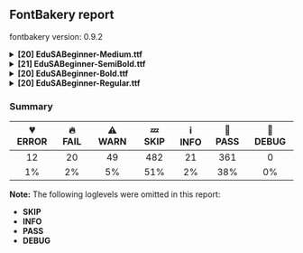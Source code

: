 ## FontBakery report

fontbakery version: 0.9.2

<details><summary><b>[20] EduSABeginner-Medium.ttf</b></summary><div><details><summary>💔 <b>ERROR:</b> Checking OS/2 achVendID. (<a href="https://font-bakery.readthedocs.io/en/stable/fontbakery/profiles/googlefonts.html#com.google.fonts/check/vendor_id">com.google.fonts/check/vendor_id</a>)</summary><div>


* 💔 **ERROR** The condition <FontBakeryCondition:registered_vendor_ids> had an error: ModuleNotFoundError: No module named 'bs4'
</div></details><details><summary>💔 <b>ERROR:</b> Show hinting filesize impact. (<a href="https://font-bakery.readthedocs.io/en/stable/fontbakery/profiles/googlefonts.html#com.google.fonts/check/hinting_impact">com.google.fonts/check/hinting_impact</a>)</summary><div>


* 💔 **ERROR** The condition <FontBakeryCondition:hinting_stats> had an error: ModuleNotFoundError: No module named 'dehinter'
</div></details><details><summary>💔 <b>ERROR:</b> Ensure soft_dotted characters lose their dot when combined with marks that replace the dot. (<a href="https://font-bakery.readthedocs.io/en/stable/fontbakery/profiles/<Section: Shaping Checks>.html#com.google.fonts/check/soft_dotted">com.google.fonts/check/soft_dotted</a>)</summary><div>


* 💔 **ERROR** Failed with ModuleNotFoundError: No module named 'shaperglot'
</div></details><details><summary>🔥 <b>FAIL:</b> Check Google Fonts glyph coverage. (<a href="https://font-bakery.readthedocs.io/en/stable/fontbakery/profiles/googlefonts.html#com.google.fonts/check/glyph_coverage">com.google.fonts/check/glyph_coverage</a>)</summary><div>


* 🔥 **FAIL** Missing required codepoints:

	- 0x02D9 (DOT ABOVE)


	- 0x00A8 (DIAERESIS)


	- 0x00B4 (ACUTE ACCENT)


	- 0x02DD (DOUBLE ACUTE ACCENT)


	- 0x02C6 (MODIFIER LETTER CIRCUMFLEX ACCENT)


	- 0x02C7 (CARON)


	- 0x02D8 (BREVE)


	- 0x02DA (RING ABOVE)


	- 0x00AF (MACRON)


	- 0x00B8 (CEDILLA)


	- 0x02DB (OGONEK)
 [code: missing-codepoints]
</div></details><details><summary>🔥 <b>FAIL:</b> Check if the vertical metrics of a family are similar to the same family hosted on Google Fonts. (<a href="https://font-bakery.readthedocs.io/en/stable/fontbakery/profiles/googlefonts.html#com.google.fonts/check/vertical_metrics_regressions">com.google.fonts/check/vertical_metrics_regressions</a>)</summary><div>


* 🔥 **FAIL** Edu SA Beginner Regular: OS/2 sTypoAscender is 2642 when it should be 2032 [code: bad-typo-ascender]
* 🔥 **FAIL** Edu SA Beginner Regular: OS/2 sTypoDescender is -926 when it should be -488 [code: bad-typo-descender]
* 🔥 **FAIL** Edu SA Beginner Regular: hhea Ascender is 2642 when it should be 2032 [code: bad-hhea-ascender]
* 🔥 **FAIL** Edu SA Beginner Regular: hhea Descender is -926 when it should be -488 [code: bad-hhea-descender]
</div></details><details><summary>🔥 <b>FAIL:</b> Checking OS/2 usWinAscent & usWinDescent. (<a href="https://font-bakery.readthedocs.io/en/stable/fontbakery/profiles/universal.html#com.google.fonts/check/family/win_ascent_and_descent">com.google.fonts/check/family/win_ascent_and_descent</a>)</summary><div>


* 🔥 **FAIL** OS/2.usWinAscent value should be equal or greater than 2925, but got 2642 instead [code: ascent]
* 🔥 **FAIL** OS/2.usWinDescent value should be equal or greater than 946, but got 926 instead [code: descent]
</div></details><details><summary>🔥 <b>FAIL:</b> Checking post.italicAngle value. (derived from com.google.fonts/check/italic_angle) (<a href="https://font-bakery.readthedocs.io/en/stable/fontbakery/profiles/post.html#com.google.fonts/check/italic_angle">com.google.fonts/check/italic_angle</a>)</summary><div>


* 🔥 **FAIL** Font is not italic, so post.italicAngle should be equal to zero. [code: non-zero-upright]
</div></details><details><summary>🔥 <b>FAIL:</b> Check glyphs do not have duplicate components which have the same x,y coordinates. (<a href="https://font-bakery.readthedocs.io/en/stable/fontbakery/profiles/glyf.html#com.google.fonts/check/glyf_non_transformed_duplicate_components">com.google.fonts/check/glyf_non_transformed_duplicate_components</a>)</summary><div>


* 🔥 **FAIL** The following glyphs have duplicate components which have the same x,y coordinates:
	* {'glyph': 'quotedblbase', 'component': 'comma', 'x': 0, 'y': 0} [code: found-duplicates]
</div></details><details><summary>⚠ <b>WARN:</b> Check for codepoints not covered by METADATA subsets. (<a href="https://font-bakery.readthedocs.io/en/stable/fontbakery/profiles/googlefonts.html#com.google.fonts/check/metadata/unreachable_subsetting">com.google.fonts/check/metadata/unreachable_subsetting</a>)</summary><div>


* ⚠ **WARN** The following codepoints supported by the font are not covered by
    any subsets defined in the font's metadata file, and will never
    be served. You can solve this by either manually adding additional
    subset declarations to METADATA.pb, or by editing the glyphset
    definitions.

 * U+0302 COMBINING CIRCUMFLEX ACCENT: try adding one of: tifinagh, coptic, math, cherokee
 * U+0306 COMBINING BREVE: try adding one of: old-permic, tifinagh
 * U+0307 COMBINING DOT ABOVE: try adding one of: tai-le, syriac, old-permic, math, malayalam, canadian-aboriginal, coptic, tifinagh
 * U+030A COMBINING RING ABOVE: try adding syriac
 * U+030B COMBINING DOUBLE ACUTE ACCENT: try adding one of: osage, cherokee
 * U+030C COMBINING CARON: try adding one of: cherokee, tai-le
 * U+0312 COMBINING TURNED COMMA ABOVE: not included in any glyphset definition
 * U+0326 COMBINING COMMA BELOW: not included in any glyphset definition
 * U+0327 COMBINING CEDILLA: not included in any glyphset definition
 * U+0328 COMBINING OGONEK: not included in any glyphset definition
 * U+2000 EN QUAD: not included in any glyphset definition
 * U+2001 EM QUAD: not included in any glyphset definition
 * U+2003 EM SPACE: try adding nushu
 * U+2004 THREE-PER-EM SPACE: not included in any glyphset definition
 * U+2005 FOUR-PER-EM SPACE: not included in any glyphset definition
 * U+2006 SIX-PER-EM SPACE: not included in any glyphset definition
 * U+2007 FIGURE SPACE: not included in any glyphset definition
 * U+2008 PUNCTUATION SPACE: not included in any glyphset definition
 * U+200A HAIR SPACE: not included in any glyphset definition
 * U+202F NARROW NO-BREAK SPACE: try adding one of: yi, mongolian
 * U+205F MEDIUM MATHEMATICAL SPACE: not included in any glyphset definition
 * U+221E INFINITY: try adding math
 * U+2248 ALMOST EQUAL TO: try adding math
 * U+2260 NOT EQUAL TO: try adding math
 * U+2264 LESS-THAN OR EQUAL TO: try adding math
 * U+2265 GREATER-THAN OR EQUAL TO: try adding math

Or you can add the above codepoints to one of the subsets supported by the font: `latin`, `latin-ext` [code: unreachable-subsetting]
</div></details><details><summary>⚠ <b>WARN:</b> Font has old ttfautohint applied? (<a href="https://font-bakery.readthedocs.io/en/stable/fontbakery/profiles/googlefonts.html#com.google.fonts/check/old_ttfautohint">com.google.fonts/check/old_ttfautohint</a>)</summary><div>


* ⚠ **WARN** ttfautohint used in font = 1.8.3; latest = 1.8.4; Need to re-run with the newer version! [code: old-ttfa]
</div></details><details><summary>⚠ <b>WARN:</b> Glyphs are similiar to Google Fonts version? (<a href="https://font-bakery.readthedocs.io/en/stable/fontbakery/profiles/googlefonts.html#com.google.fonts/check/production_glyphs_similarity">com.google.fonts/check/production_glyphs_similarity</a>)</summary><div>


* ⚠ **WARN** Following glyphs differ greatly from Google Fonts version:
	* .notdef
	* A
	* B
	* C
	* D
	* E
	* Euro
	* F
	* G
	* H
	* I
	* J
	* K
	* L
	* M
	* N
	* O
	* P
	* Q
	* R
	* S
	* T
	* U
	* V
	* W
	* X
	* Y
	* Z
	* a
	* ampersand
	* approxequal
	* asciicircum
	* asciitilde
	* asterisk
	* at
	* b
	* backslash
	* bar
	* braceleft
	* braceright
	* bracketleft
	* bracketright
	* brokenbar
	* bullet
	* c
	* cent
	* colon
	* comma
	* copyright
	* d
	* degree
	* divide
	* dollar
	* e
	* eight
	* ellipsis
	* emdash
	* endash
	* equal
	* exclam
	* exclamdown
	* f
	* five
	* four
	* g
	* grave
	* greater
	* greaterequal
	* h
	* hyphen
	* i
	* infinity
	* j
	* k
	* l
	* less
	* lessequal
	* m
	* minus
	* multiply
	* n
	* nine
	* notequal
	* numbersign
	* o
	* one
	* p
	* parenleft
	* parenright
	* percent
	* period
	* periodcentered
	* plus
	* plusminus
	* q
	* question
	* questiondown
	* quotedbl
	* quotedblleft
	* quotedblright
	* quoteleft
	* quoteright
	* quotesingle
	* r
	* registered
	* s
	* semicolon
	* seven
	* six
	* slash
	* sterling
	* t
	* three
	* tilde
	* trademark
	* two
	* u
	* underscore
	* v
	* w
	* x
	* y
	* yen
	* z and zero
</div></details><details><summary>⚠ <b>WARN:</b> Combined length of family and style must not exceed 27 characters. (<a href="https://font-bakery.readthedocs.io/en/stable/fontbakery/profiles/googlefonts.html#com.google.fonts/check/name/family_and_style_max_length">com.google.fonts/check/name/family_and_style_max_length</a>)</summary><div>


* ⚠ **WARN** The combined length of family and style exceeds 27 chars in the following 'WINDOWS' entries:
 FONT_FAMILY_NAME = 'Edu SA Beginner Medium' / SUBFAMILY_NAME = 'Regular'

Please take a look at the conversation at https://github.com/fonttools/fontbakery/issues/2179 in order to understand the reasoning behind these name table records max-length criteria. [code: too-long]
</div></details><details><summary>⚠ <b>WARN:</b> Ensure fonts have ScriptLangTags declared on the 'meta' table. (<a href="https://font-bakery.readthedocs.io/en/stable/fontbakery/profiles/googlefonts.html#com.google.fonts/check/meta/script_lang_tags">com.google.fonts/check/meta/script_lang_tags</a>)</summary><div>


* ⚠ **WARN** This font file does not have a 'meta' table. [code: lacks-meta-table]
</div></details><details><summary>⚠ <b>WARN:</b> Check font contains no unreachable glyphs (<a href="https://font-bakery.readthedocs.io/en/stable/fontbakery/profiles/universal.html#com.google.fonts/check/unreachable_glyphs">com.google.fonts/check/unreachable_glyphs</a>)</summary><div>


* ⚠ **WARN** The following glyphs could not be reached by codepoint or substitution rules:

	- e.cv21.alt

	- i.loclTRK

	- periodcentered.loclCAT

	- periodcentered.loclCAT.case

	- tildecomb.001
 [code: unreachable-glyphs]
</div></details><details><summary>⚠ <b>WARN:</b> Check if each glyph has the recommended amount of contours. (<a href="https://font-bakery.readthedocs.io/en/stable/fontbakery/profiles/universal.html#com.google.fonts/check/contour_count">com.google.fonts/check/contour_count</a>)</summary><div>


* ⚠ **WARN** This check inspects the glyph outlines and detects the total number of contours in each of them. The expected values are infered from the typical ammounts of contours observed in a large collection of reference font families. The divergences listed below may simply indicate a significantly different design on some of your glyphs. On the other hand, some of these may flag actual bugs in the font such as glyphs mapped to an incorrect codepoint. Please consider reviewing the design and codepoint assignment of these to make sure they are correct.

The following glyphs do not have the recommended number of contours:

	- Glyph name: Eth	Contours detected: 3	Expected: 2

	- Glyph name: aogonek	Contours detected: 3	Expected: 2

	- Glyph name: Dcroat	Contours detected: 3	Expected: 2

	- Glyph name: dcroat	Contours detected: 3	Expected: 2

	- Glyph name: eogonek	Contours detected: 3	Expected: 2

	- Glyph name: hbar	Contours detected: 2	Expected: 1

	- Glyph name: OE	Contours detected: 3	Expected: 2

	- Glyph name: oe	Contours detected: 4	Expected: 3

	- Glyph name: Uogonek	Contours detected: 2	Expected: 1

	- Glyph name: uogonek	Contours detected: 2	Expected: 1

	- Glyph name: Dcroat	Contours detected: 3	Expected: 2

	- Glyph name: Eth	Contours detected: 3	Expected: 2

	- Glyph name: OE	Contours detected: 3	Expected: 2

	- Glyph name: Uogonek	Contours detected: 2	Expected: 1

	- Glyph name: aogonek	Contours detected: 3	Expected: 2

	- Glyph name: dcroat	Contours detected: 3	Expected: 2

	- Glyph name: eogonek	Contours detected: 3	Expected: 2

	- Glyph name: hbar	Contours detected: 2	Expected: 1

	- Glyph name: oe	Contours detected: 4	Expected: 3

	- Glyph name: uogonek	Contours detected: 2	Expected: 1
 [code: contour-count]
</div></details><details><summary>⚠ <b>WARN:</b> Check math signs have the same width. (<a href="https://font-bakery.readthedocs.io/en/stable/fontbakery/profiles/universal.html#com.google.fonts/check/math_signs_width">com.google.fonts/check/math_signs_width</a>)</summary><div>


* ⚠ **WARN** The most common width is 889 among a set of 3 math glyphs.
The following math glyphs have a different width, though:

Width = 813:
less, greater

Width = 890:
notequal, equal

Width = 893:
plusminus

Width = 871:
multiply

Width = 886:
approxequal

Width = 898:
lessequal, greaterequal
 [code: width-outliers]
</div></details><details><summary>⚠ <b>WARN:</b> Does GPOS table have kerning information? This check skips monospaced fonts as defined by post.isFixedPitch value (<a href="https://font-bakery.readthedocs.io/en/stable/fontbakery/profiles/gpos.html#com.google.fonts/check/gpos_kerning_info">com.google.fonts/check/gpos_kerning_info</a>)</summary><div>


* ⚠ **WARN** GPOS table lacks kerning information. [code: lacks-kern-info]
</div></details><details><summary>⚠ <b>WARN:</b> Are there any misaligned on-curve points? (<a href="https://font-bakery.readthedocs.io/en/stable/fontbakery/profiles/<Section: Outline Correctness Checks>.html#com.google.fonts/check/outline_alignment_miss">com.google.fonts/check/outline_alignment_miss</a>)</summary><div>


* ⚠ **WARN** The following glyphs have on-curve points which have potentially incorrect y coordinates:

	* exclam (U+0021): X=94.0,Y=-2.0 (should be at baseline 0?)

	* exclam (U+0021): X=94.0,Y=-2.0 (should be at baseline 0?)

	* ampersand (U+0026): X=785.0,Y=2007.0 (should be at cap-height 2008?)

	* parenleft (U+0028): X=783.5,Y=2009.0 (should be at cap-height 2008?)

	* parenleft (U+0028): X=477.0,Y=-924.5 (should be at descender -926?)

	* parenright (U+0029): X=26.0,Y=-927.0 (should be at descender -926?)

	* period (U+002E): X=96.0,Y=-2.0 (should be at baseline 0?)

	* period (U+002E): X=96.0,Y=-2.0 (should be at baseline 0?)

	* colon (U+003A): X=96.0,Y=-2.0 (should be at baseline 0?)

	* colon (U+003A): X=96.0,Y=-2.0 (should be at baseline 0?)

	* at (U+0040): X=118.0,Y=0.5 (should be at baseline 0?)

	* A (U+0041): X=1254.0,Y=1.0 (should be at baseline 0?)

	* Q (U+0051): X=1063.0,Y=-1.0 (should be at baseline 0?)

	* X (U+0058): X=1302.0,Y=2006.5 (should be at cap-height 2008?)

	* X (U+0058): X=95.0,Y=0.5 (should be at baseline 0?)

	* Y (U+0059): X=534.0,Y=1.0 (should be at baseline 0?)

	* bracketleft (U+005B): X=249.0,Y=2007.0 (should be at cap-height 2008?)

	* bracketleft (U+005B): X=669.0,Y=2007.0 (should be at cap-height 2008?)

	* i (U+0069): X=318.0,Y=1083.0 (should be at x-height 1082?)

	* braceright (U+007D): X=286.0,Y=2006.5 (should be at cap-height 2008?)

	* sterling (U+00A3): X=549.0,Y=2009.0 (should be at cap-height 2008?)

	* yen (U+00A5): X=314.5,Y=1.0 (should be at baseline 0?)

	* section (U+00A7): X=589.0,Y=2009.0 (should be at cap-height 2008?)

	* section (U+00A7): X=837.0,Y=2009.0 (should be at cap-height 2008?)

	* paragraph (U+00B6): X=1165.0,Y=2006.0 (should be at cap-height 2008?)

	* paragraph (U+00B6): X=1569.0,Y=2006.0 (should be at cap-height 2008?)

	* questiondown (U+00BF): X=491.0,Y=-1.0 (should be at baseline 0?)

	* questiondown (U+00BF): X=491.0,Y=-1.0 (should be at baseline 0?)

	* Agrave (U+00C0): X=1254.0,Y=1.0 (should be at baseline 0?)

	* Aacute (U+00C1): X=1254.0,Y=1.0 (should be at baseline 0?)

	* Aacute (U+00C1): X=1180.0,Y=2641.0 (should be at ascender 2642?)

	* Acircumflex (U+00C2): X=1254.0,Y=1.0 (should be at baseline 0?)

	* Atilde (U+00C3): X=1254.0,Y=1.0 (should be at baseline 0?)

	* Adieresis (U+00C4): X=1254.0,Y=1.0 (should be at baseline 0?)

	* Aring (U+00C5): X=1254.0,Y=1.0 (should be at baseline 0?)

	* Eacute (U+00C9): X=1165.0,Y=2641.0 (should be at ascender 2642?)

	* Iacute (U+00CD): X=791.0,Y=2641.0 (should be at ascender 2642?)

	* Oacute (U+00D3): X=1206.0,Y=2641.0 (should be at ascender 2642?)

	* Uacute (U+00DA): X=1259.0,Y=2641.0 (should be at ascender 2642?)

	* Yacute (U+00DD): X=534.0,Y=1.0 (should be at baseline 0?)

	* Yacute (U+00DD): X=1396.0,Y=2641.0 (should be at ascender 2642?)

	* germandbls (U+00DF): X=1022.5,Y=2007.0 (should be at cap-height 2008?)

	* oslash (U+00F8): X=321.0,Y=-2.0 (should be at baseline 0?)

	* Amacron (U+0100): X=1254.0,Y=1.0 (should be at baseline 0?)

	* Abreve (U+0102): X=1254.0,Y=1.0 (should be at baseline 0?)

	* Aogonek (U+0104): X=1254.0,Y=1.0 (should be at baseline 0?)

	* Cacute (U+0106): X=1146.0,Y=2641.0 (should be at ascender 2642?)

	* Ccaron (U+010C): X=739.0,Y=2640.0 (should be at ascender 2642?)

	* Dcaron (U+010E): X=790.0,Y=2640.0 (should be at ascender 2642?)

	* Ecaron (U+011A): X=759.0,Y=2640.0 (should be at ascender 2642?)

	* Lacute (U+0139): X=1127.0,Y=2641.0 (should be at ascender 2642?)

	* lacute (U+013A): X=694.0,Y=2641.0 (should be at ascender 2642?)

	* Nacute (U+0143): X=1254.0,Y=2641.0 (should be at ascender 2642?)

	* Ncaron (U+0147): X=847.0,Y=2640.0 (should be at ascender 2642?)

	* Eng (U+014A): X=238.0,Y=-1.0 (should be at baseline 0?)

	* Eng (U+014A): X=457.0,Y=2009.0 (should be at cap-height 2008?)

	* Eng (U+014A): X=238.0,Y=-1.0 (should be at baseline 0?)

	* eng (U+014B): X=857.0,Y=1.0 (should be at baseline 0?)

	* Racute (U+0154): X=1162.0,Y=2641.0 (should be at ascender 2642?)

	* Rcaron (U+0158): X=755.0,Y=2640.0 (should be at ascender 2642?)

	* Sacute (U+015A): X=1080.0,Y=2641.0 (should be at ascender 2642?)

	* Scaron (U+0160): X=674.0,Y=2640.0 (should be at ascender 2642?)

	* Tcaron (U+0164): X=656.0,Y=2640.0 (should be at ascender 2642?)

	* tcaron (U+0165): X=890.0,Y=2007.0 (should be at cap-height 2008?)

	* Ycircumflex (U+0176): X=534.0,Y=1.0 (should be at baseline 0?)

	* Ydieresis (U+0178): X=534.0,Y=1.0 (should be at baseline 0?)

	* Zacute (U+0179): X=1146.0,Y=2641.0 (should be at ascender 2642?)

	* Zcaron (U+017D): X=740.0,Y=2640.0 (should be at ascender 2642?)

	* Wacute (U+1E82): X=1782.0,Y=2641.0 (should be at ascender 2642?)

	* uni1E9E (U+1E9E): X=461.0,Y=2009.0 (should be at cap-height 2008?)

	* uni1E9E (U+1E9E): X=1626.0,Y=2009.0 (should be at cap-height 2008?)

	* uni1E9E (U+1E9E): X=708.0,Y=1.0 (should be at baseline 0?)

	* Ygrave (U+1EF2): X=534.0,Y=1.0 (should be at baseline 0?)

	* ellipsis (U+2026): X=96.0,Y=-2.0 (should be at baseline 0?)

	* ellipsis (U+2026): X=96.0,Y=-2.0 (should be at baseline 0?)

	* ellipsis (U+2026): X=569.0,Y=-2.0 (should be at baseline 0?)

	* ellipsis (U+2026): X=569.0,Y=-2.0 (should be at baseline 0?)

	* ellipsis (U+2026): X=1044.0,Y=-2.0 (should be at baseline 0?)

	* ellipsis (U+2026): X=1044.0,Y=-2.0 (should be at baseline 0?) [code: found-misalignments]
</div></details><details><summary>⚠ <b>WARN:</b> Do any segments have colinear vectors? (<a href="https://font-bakery.readthedocs.io/en/stable/fontbakery/profiles/<Section: Outline Correctness Checks>.html#com.google.fonts/check/outline_colinear_vectors">com.google.fonts/check/outline_colinear_vectors</a>)</summary><div>


* ⚠ **WARN** The following glyphs have colinear vectors:

	* AE (U+00C6): L<<1074.0,1764.0>--<975.0,1514.0>> -> L<<975.0,1514.0>--<789.0,1146.0>>

	* AE (U+00C6): L<<1107.0,1146.0>--<1079.0,1502.0>> -> L<<1079.0,1502.0>--<1074.0,1764.0>>

	* oslash (U+00F8): L<<293.0,255.0>--<436.0,554.0>> -> L<<436.0,554.0>--<594.0,911.0>>

	* oslash (U+00F8): L<<691.0,807.0>--<540.0,502.0>> -> L<<540.0,502.0>--<390.0,157.0>> [code: found-colinear-vectors]
</div></details><details><summary>⚠ <b>WARN:</b> Ensure dotted circle glyph is present and can attach marks. (<a href="https://font-bakery.readthedocs.io/en/stable/fontbakery/profiles/<Section: Shaping Checks>.html#com.google.fonts/check/dotted_circle">com.google.fonts/check/dotted_circle</a>)</summary><div>


* ⚠ **WARN** No dotted circle glyph present [code: missing-dotted-circle]
</div></details><br></div></details><details><summary><b>[21] EduSABeginner-SemiBold.ttf</b></summary><div><details><summary>💔 <b>ERROR:</b> Checking OS/2 achVendID. (<a href="https://font-bakery.readthedocs.io/en/stable/fontbakery/profiles/googlefonts.html#com.google.fonts/check/vendor_id">com.google.fonts/check/vendor_id</a>)</summary><div>


* 💔 **ERROR** The condition <FontBakeryCondition:registered_vendor_ids> had an error: ModuleNotFoundError: No module named 'bs4'
</div></details><details><summary>💔 <b>ERROR:</b> Show hinting filesize impact. (<a href="https://font-bakery.readthedocs.io/en/stable/fontbakery/profiles/googlefonts.html#com.google.fonts/check/hinting_impact">com.google.fonts/check/hinting_impact</a>)</summary><div>


* 💔 **ERROR** The condition <FontBakeryCondition:hinting_stats> had an error: ModuleNotFoundError: No module named 'dehinter'
</div></details><details><summary>💔 <b>ERROR:</b> Ensure soft_dotted characters lose their dot when combined with marks that replace the dot. (<a href="https://font-bakery.readthedocs.io/en/stable/fontbakery/profiles/<Section: Shaping Checks>.html#com.google.fonts/check/soft_dotted">com.google.fonts/check/soft_dotted</a>)</summary><div>


* 💔 **ERROR** Failed with ModuleNotFoundError: No module named 'shaperglot'
</div></details><details><summary>🔥 <b>FAIL:</b> Check Google Fonts glyph coverage. (<a href="https://font-bakery.readthedocs.io/en/stable/fontbakery/profiles/googlefonts.html#com.google.fonts/check/glyph_coverage">com.google.fonts/check/glyph_coverage</a>)</summary><div>


* 🔥 **FAIL** Missing required codepoints:

	- 0x02D9 (DOT ABOVE)


	- 0x00A8 (DIAERESIS)


	- 0x00B4 (ACUTE ACCENT)


	- 0x02DD (DOUBLE ACUTE ACCENT)


	- 0x02C6 (MODIFIER LETTER CIRCUMFLEX ACCENT)


	- 0x02C7 (CARON)


	- 0x02D8 (BREVE)


	- 0x02DA (RING ABOVE)


	- 0x00AF (MACRON)


	- 0x00B8 (CEDILLA)


	- 0x02DB (OGONEK)
 [code: missing-codepoints]
</div></details><details><summary>🔥 <b>FAIL:</b> Check if the vertical metrics of a family are similar to the same family hosted on Google Fonts. (<a href="https://font-bakery.readthedocs.io/en/stable/fontbakery/profiles/googlefonts.html#com.google.fonts/check/vertical_metrics_regressions">com.google.fonts/check/vertical_metrics_regressions</a>)</summary><div>


* 🔥 **FAIL** Edu SA Beginner Regular: OS/2 sTypoAscender is 2642 when it should be 2032 [code: bad-typo-ascender]
* 🔥 **FAIL** Edu SA Beginner Regular: OS/2 sTypoDescender is -926 when it should be -488 [code: bad-typo-descender]
* 🔥 **FAIL** Edu SA Beginner Regular: hhea Ascender is 2642 when it should be 2032 [code: bad-hhea-ascender]
* 🔥 **FAIL** Edu SA Beginner Regular: hhea Descender is -926 when it should be -488 [code: bad-hhea-descender]
</div></details><details><summary>🔥 <b>FAIL:</b> Checking OS/2 usWinAscent & usWinDescent. (<a href="https://font-bakery.readthedocs.io/en/stable/fontbakery/profiles/universal.html#com.google.fonts/check/family/win_ascent_and_descent">com.google.fonts/check/family/win_ascent_and_descent</a>)</summary><div>


* 🔥 **FAIL** OS/2.usWinAscent value should be equal or greater than 2925, but got 2642 instead [code: ascent]
* 🔥 **FAIL** OS/2.usWinDescent value should be equal or greater than 946, but got 926 instead [code: descent]
</div></details><details><summary>🔥 <b>FAIL:</b> Checking post.italicAngle value. (derived from com.google.fonts/check/italic_angle) (<a href="https://font-bakery.readthedocs.io/en/stable/fontbakery/profiles/post.html#com.google.fonts/check/italic_angle">com.google.fonts/check/italic_angle</a>)</summary><div>


* 🔥 **FAIL** Font is not italic, so post.italicAngle should be equal to zero. [code: non-zero-upright]
</div></details><details><summary>🔥 <b>FAIL:</b> Check glyphs do not have duplicate components which have the same x,y coordinates. (<a href="https://font-bakery.readthedocs.io/en/stable/fontbakery/profiles/glyf.html#com.google.fonts/check/glyf_non_transformed_duplicate_components">com.google.fonts/check/glyf_non_transformed_duplicate_components</a>)</summary><div>


* 🔥 **FAIL** The following glyphs have duplicate components which have the same x,y coordinates:
	* {'glyph': 'quotedblbase', 'component': 'comma', 'x': 0, 'y': 0} [code: found-duplicates]
</div></details><details><summary>⚠ <b>WARN:</b> Check for codepoints not covered by METADATA subsets. (<a href="https://font-bakery.readthedocs.io/en/stable/fontbakery/profiles/googlefonts.html#com.google.fonts/check/metadata/unreachable_subsetting">com.google.fonts/check/metadata/unreachable_subsetting</a>)</summary><div>


* ⚠ **WARN** The following codepoints supported by the font are not covered by
    any subsets defined in the font's metadata file, and will never
    be served. You can solve this by either manually adding additional
    subset declarations to METADATA.pb, or by editing the glyphset
    definitions.

 * U+0302 COMBINING CIRCUMFLEX ACCENT: try adding one of: tifinagh, coptic, math, cherokee
 * U+0306 COMBINING BREVE: try adding one of: old-permic, tifinagh
 * U+0307 COMBINING DOT ABOVE: try adding one of: tai-le, syriac, old-permic, math, malayalam, canadian-aboriginal, coptic, tifinagh
 * U+030A COMBINING RING ABOVE: try adding syriac
 * U+030B COMBINING DOUBLE ACUTE ACCENT: try adding one of: osage, cherokee
 * U+030C COMBINING CARON: try adding one of: cherokee, tai-le
 * U+0312 COMBINING TURNED COMMA ABOVE: not included in any glyphset definition
 * U+0326 COMBINING COMMA BELOW: not included in any glyphset definition
 * U+0327 COMBINING CEDILLA: not included in any glyphset definition
 * U+0328 COMBINING OGONEK: not included in any glyphset definition
 * U+2000 EN QUAD: not included in any glyphset definition
 * U+2001 EM QUAD: not included in any glyphset definition
 * U+2003 EM SPACE: try adding nushu
 * U+2004 THREE-PER-EM SPACE: not included in any glyphset definition
 * U+2005 FOUR-PER-EM SPACE: not included in any glyphset definition
 * U+2006 SIX-PER-EM SPACE: not included in any glyphset definition
 * U+2007 FIGURE SPACE: not included in any glyphset definition
 * U+2008 PUNCTUATION SPACE: not included in any glyphset definition
 * U+200A HAIR SPACE: not included in any glyphset definition
 * U+202F NARROW NO-BREAK SPACE: try adding one of: yi, mongolian
 * U+205F MEDIUM MATHEMATICAL SPACE: not included in any glyphset definition
 * U+221E INFINITY: try adding math
 * U+2248 ALMOST EQUAL TO: try adding math
 * U+2260 NOT EQUAL TO: try adding math
 * U+2264 LESS-THAN OR EQUAL TO: try adding math
 * U+2265 GREATER-THAN OR EQUAL TO: try adding math

Or you can add the above codepoints to one of the subsets supported by the font: `latin`, `latin-ext` [code: unreachable-subsetting]
</div></details><details><summary>⚠ <b>WARN:</b> Font has old ttfautohint applied? (<a href="https://font-bakery.readthedocs.io/en/stable/fontbakery/profiles/googlefonts.html#com.google.fonts/check/old_ttfautohint">com.google.fonts/check/old_ttfautohint</a>)</summary><div>


* ⚠ **WARN** ttfautohint used in font = 1.8.3; latest = 1.8.4; Need to re-run with the newer version! [code: old-ttfa]
</div></details><details><summary>⚠ <b>WARN:</b> Glyphs are similiar to Google Fonts version? (<a href="https://font-bakery.readthedocs.io/en/stable/fontbakery/profiles/googlefonts.html#com.google.fonts/check/production_glyphs_similarity">com.google.fonts/check/production_glyphs_similarity</a>)</summary><div>


* ⚠ **WARN** Following glyphs differ greatly from Google Fonts version:
	* .notdef
	* A
	* B
	* C
	* D
	* E
	* Euro
	* F
	* G
	* H
	* I
	* J
	* K
	* L
	* M
	* N
	* O
	* P
	* Q
	* R
	* S
	* T
	* U
	* V
	* W
	* X
	* Y
	* Z
	* a
	* ampersand
	* approxequal
	* asciicircum
	* asciitilde
	* asterisk
	* at
	* b
	* backslash
	* bar
	* braceleft
	* braceright
	* bracketleft
	* bracketright
	* brokenbar
	* bullet
	* c
	* cent
	* colon
	* comma
	* copyright
	* d
	* degree
	* divide
	* dollar
	* e
	* eight
	* ellipsis
	* emdash
	* endash
	* equal
	* exclam
	* exclamdown
	* f
	* five
	* four
	* g
	* grave
	* greater
	* greaterequal
	* h
	* hyphen
	* i
	* infinity
	* j
	* k
	* l
	* less
	* lessequal
	* m
	* minus
	* multiply
	* n
	* nine
	* notequal
	* numbersign
	* o
	* one
	* p
	* parenleft
	* parenright
	* percent
	* period
	* periodcentered
	* plus
	* plusminus
	* q
	* question
	* questiondown
	* quotedbl
	* quotedblleft
	* quotedblright
	* quoteleft
	* quoteright
	* quotesingle
	* r
	* registered
	* s
	* semicolon
	* seven
	* six
	* slash
	* sterling
	* t
	* three
	* tilde
	* trademark
	* two
	* u
	* underscore
	* v
	* w
	* x
	* y
	* yen
	* z and zero
</div></details><details><summary>⚠ <b>WARN:</b> Combined length of family and style must not exceed 27 characters. (<a href="https://font-bakery.readthedocs.io/en/stable/fontbakery/profiles/googlefonts.html#com.google.fonts/check/name/family_and_style_max_length">com.google.fonts/check/name/family_and_style_max_length</a>)</summary><div>


* ⚠ **WARN** The combined length of family and style exceeds 27 chars in the following 'WINDOWS' entries:
 FONT_FAMILY_NAME = 'Edu SA Beginner SemiBold' / SUBFAMILY_NAME = 'Regular'

Please take a look at the conversation at https://github.com/fonttools/fontbakery/issues/2179 in order to understand the reasoning behind these name table records max-length criteria. [code: too-long]
</div></details><details><summary>⚠ <b>WARN:</b> Ensure fonts have ScriptLangTags declared on the 'meta' table. (<a href="https://font-bakery.readthedocs.io/en/stable/fontbakery/profiles/googlefonts.html#com.google.fonts/check/meta/script_lang_tags">com.google.fonts/check/meta/script_lang_tags</a>)</summary><div>


* ⚠ **WARN** This font file does not have a 'meta' table. [code: lacks-meta-table]
</div></details><details><summary>⚠ <b>WARN:</b> Check font contains no unreachable glyphs (<a href="https://font-bakery.readthedocs.io/en/stable/fontbakery/profiles/universal.html#com.google.fonts/check/unreachable_glyphs">com.google.fonts/check/unreachable_glyphs</a>)</summary><div>


* ⚠ **WARN** The following glyphs could not be reached by codepoint or substitution rules:

	- e.cv21.alt

	- i.loclTRK

	- periodcentered.loclCAT

	- periodcentered.loclCAT.case

	- tildecomb.001
 [code: unreachable-glyphs]
</div></details><details><summary>⚠ <b>WARN:</b> Check if each glyph has the recommended amount of contours. (<a href="https://font-bakery.readthedocs.io/en/stable/fontbakery/profiles/universal.html#com.google.fonts/check/contour_count">com.google.fonts/check/contour_count</a>)</summary><div>


* ⚠ **WARN** This check inspects the glyph outlines and detects the total number of contours in each of them. The expected values are infered from the typical ammounts of contours observed in a large collection of reference font families. The divergences listed below may simply indicate a significantly different design on some of your glyphs. On the other hand, some of these may flag actual bugs in the font such as glyphs mapped to an incorrect codepoint. Please consider reviewing the design and codepoint assignment of these to make sure they are correct.

The following glyphs do not have the recommended number of contours:

	- Glyph name: Eth	Contours detected: 3	Expected: 2

	- Glyph name: aogonek	Contours detected: 3	Expected: 2

	- Glyph name: Dcroat	Contours detected: 3	Expected: 2

	- Glyph name: dcroat	Contours detected: 3	Expected: 2

	- Glyph name: eogonek	Contours detected: 3	Expected: 2

	- Glyph name: hbar	Contours detected: 2	Expected: 1

	- Glyph name: OE	Contours detected: 3	Expected: 2

	- Glyph name: oe	Contours detected: 4	Expected: 3

	- Glyph name: Uogonek	Contours detected: 2	Expected: 1

	- Glyph name: uogonek	Contours detected: 2	Expected: 1

	- Glyph name: Dcroat	Contours detected: 3	Expected: 2

	- Glyph name: Eth	Contours detected: 3	Expected: 2

	- Glyph name: OE	Contours detected: 3	Expected: 2

	- Glyph name: Uogonek	Contours detected: 2	Expected: 1

	- Glyph name: aogonek	Contours detected: 3	Expected: 2

	- Glyph name: dcroat	Contours detected: 3	Expected: 2

	- Glyph name: eogonek	Contours detected: 3	Expected: 2

	- Glyph name: hbar	Contours detected: 2	Expected: 1

	- Glyph name: oe	Contours detected: 4	Expected: 3

	- Glyph name: uogonek	Contours detected: 2	Expected: 1
 [code: contour-count]
</div></details><details><summary>⚠ <b>WARN:</b> Check math signs have the same width. (<a href="https://font-bakery.readthedocs.io/en/stable/fontbakery/profiles/universal.html#com.google.fonts/check/math_signs_width">com.google.fonts/check/math_signs_width</a>)</summary><div>


* ⚠ **WARN** The most common width is 939 among a set of 3 math glyphs.
The following math glyphs have a different width, though:

Width = 854:
less

Width = 940:
plusminus, notequal, equal

Width = 856:
greater

Width = 909:
multiply

Width = 924:
approxequal

Width = 942:
lessequal, greaterequal
 [code: width-outliers]
</div></details><details><summary>⚠ <b>WARN:</b> Does GPOS table have kerning information? This check skips monospaced fonts as defined by post.isFixedPitch value (<a href="https://font-bakery.readthedocs.io/en/stable/fontbakery/profiles/gpos.html#com.google.fonts/check/gpos_kerning_info">com.google.fonts/check/gpos_kerning_info</a>)</summary><div>


* ⚠ **WARN** GPOS table lacks kerning information. [code: lacks-kern-info]
</div></details><details><summary>⚠ <b>WARN:</b> Are there any misaligned on-curve points? (<a href="https://font-bakery.readthedocs.io/en/stable/fontbakery/profiles/<Section: Outline Correctness Checks>.html#com.google.fonts/check/outline_alignment_miss">com.google.fonts/check/outline_alignment_miss</a>)</summary><div>


* ⚠ **WARN** The following glyphs have on-curve points which have potentially incorrect y coordinates:

	* exclam (U+0021): X=125.0,Y=-1.0 (should be at baseline 0?)

	* exclam (U+0021): X=125.0,Y=-1.0 (should be at baseline 0?)

	* ampersand (U+0026): X=777.0,Y=2006.0 (should be at cap-height 2008?)

	* parenleft (U+0028): X=497.5,Y=-927.5 (should be at descender -926?)

	* parenright (U+0029): X=332.0,Y=2006.5 (should be at cap-height 2008?)

	* period (U+002E): X=127.0,Y=-1.0 (should be at baseline 0?)

	* period (U+002E): X=127.0,Y=-1.0 (should be at baseline 0?)

	* colon (U+003A): X=127.0,Y=-1.0 (should be at baseline 0?)

	* colon (U+003A): X=127.0,Y=-1.0 (should be at baseline 0?)

	* X (U+0058): X=1308.0,Y=2007.5 (should be at cap-height 2008?)

	* X (U+0058): X=1120.0,Y=0.5 (should be at baseline 0?)

	* X (U+0058): X=128.5,Y=-0.5 (should be at baseline 0?)

	* Y (U+0059): X=520.0,Y=1.5 (should be at baseline 0?)

	* b (U+0062): X=430.5,Y=1.5 (should be at baseline 0?)

	* d (U+0064): X=657.5,Y=1081.0 (should be at x-height 1082?)

	* g (U+0067): X=689.5,Y=1083.0 (should be at x-height 1082?)

	* braceright (U+007D): X=283.0,Y=2007.0 (should be at cap-height 2008?)

	* sterling (U+00A3): X=578.0,Y=2010.0 (should be at cap-height 2008?)

	* yen (U+00A5): X=304.5,Y=1.5 (should be at baseline 0?)

	* paragraph (U+00B6): X=1222.0,Y=2007.0 (should be at cap-height 2008?)

	* paragraph (U+00B6): X=1680.0,Y=2007.0 (should be at cap-height 2008?)

	* questiondown (U+00BF): X=501.0,Y=-2.0 (should be at baseline 0?)

	* questiondown (U+00BF): X=501.0,Y=-2.0 (should be at baseline 0?)

	* Yacute (U+00DD): X=520.0,Y=1.5 (should be at baseline 0?)

	* Abreve (U+0102): X=1269.0,Y=2644.0 (should be at ascender 2642?)

	* Gbreve (U+011E): X=1390.0,Y=2644.0 (should be at ascender 2642?)

	* Eng (U+014A): X=257.0,Y=-2.0 (should be at baseline 0?)

	* Eng (U+014A): X=472.0,Y=2009.0 (should be at cap-height 2008?)

	* Eng (U+014A): X=257.0,Y=-2.0 (should be at baseline 0?)

	* eng (U+014B): X=184.0,Y=-1.0 (should be at baseline 0?)

	* eng (U+014B): X=1060.0,Y=2.0 (should be at baseline 0?)

	* Ubreve (U+016C): X=1367.0,Y=2644.0 (should be at ascender 2642?)

	* Ycircumflex (U+0176): X=520.0,Y=1.5 (should be at baseline 0?)

	* Ydieresis (U+0178): X=520.0,Y=1.5 (should be at baseline 0?)

	* Ygrave (U+1EF2): X=520.0,Y=1.5 (should be at baseline 0?)

	* ellipsis (U+2026): X=127.0,Y=-1.0 (should be at baseline 0?)

	* ellipsis (U+2026): X=127.0,Y=-1.0 (should be at baseline 0?)

	* ellipsis (U+2026): X=656.0,Y=-1.0 (should be at baseline 0?)

	* ellipsis (U+2026): X=656.0,Y=-1.0 (should be at baseline 0?)

	* ellipsis (U+2026): X=1188.0,Y=-1.0 (should be at baseline 0?)

	* ellipsis (U+2026): X=1188.0,Y=-1.0 (should be at baseline 0?) [code: found-misalignments]
</div></details><details><summary>⚠ <b>WARN:</b> Are any segments inordinately short? (<a href="https://font-bakery.readthedocs.io/en/stable/fontbakery/profiles/<Section: Outline Correctness Checks>.html#com.google.fonts/check/outline_short_segments">com.google.fonts/check/outline_short_segments</a>)</summary><div>


* ⚠ **WARN** The following glyphs have segments which seem very short:

	* at (U+0040) contains a short segment B<<1289.0,474.5>-<1284.0,432.0>-<1291.5,403.5>>

	* at (U+0040) contains a short segment B<<1291.5,403.5>-<1299.0,375.0>-<1326.0,375.0>>

	* M (U+004D) contains a short segment B<<84.0,0.0>-<48.0,0.0>-<17.5,19.0>>

	* M (U+004D) contains a short segment B<<17.5,19.0>-<-13.0,38.0>-<-23.0,74.5>>

	* M (U+004D) contains a short segment B<<844.0,1918.0>-<864.0,1961.0>-<889.5,1984.5>>

	* M (U+004D) contains a short segment B<<889.5,1984.5>-<915.0,2008.0>-<969.0,2008.0>>

	* M (U+004D) contains a short segment B<<1069.0,1980.0>-<1096.0,1952.0>-<1102.0,1903.0>>

	* M (U+004D) contains a short segment B<<1949.0,1915.0>-<1969.0,1957.0>-<2003.0,1982.5>>

	* M (U+004D) contains a short segment B<<2197.0,32.0>-<2162.0,64.0>-<2158.0,104.0>>

	* M (U+004D) contains a short segment B<<1329.0,86.0>-<1316.0,62.0>-<1287.5,31.0>>

	* M (U+004D) contains a short segment B<<1094.5,30.5>-<1065.0,61.0>-<1061.0,104.0>>

	* M (U+004D) contains a short segment B<<164.0,20.5>-<119.0,0.0>-<84.0,0.0>>

	* W (U+0057) contains a short segment B<<569.5,1978.5>-<604.0,1949.0>-<610.0,1907.0>>

	* W (U+0057) contains a short segment B<<1374.0,1909.0>-<1390.0,1950.0>-<1419.5,1979.0>>

	* W (U+0057) contains a short segment B<<1608.0,1980.0>-<1638.0,1952.0>-<1645.0,1907.0>>

	* W (U+0057) contains a short segment B<<2419.0,1917.0>-<2433.0,1952.0>-<2465.5,1980.0>>

	* yen (U+00A5) contains a short segment L<<287.0,306.0>--<264.0,306.0>>

	* Hbar (U+0126) contains a short segment L<<1702.0,1506.0>--<1736.0,1506.0>>

	* lslash (U+0142) contains a short segment L<<161.0,737.0>--<137.0,729.0>>

	* Eng (U+014A) contains a short segment B<<725.0,-361.0>-<758.0,-361.0>-<771.5,-360.5>>

	* Eng (U+014A) contains a short segment B<<771.5,-360.5>-<785.0,-360.0>-<793.0,-358.5>>

	* Eng (U+014A) contains a short segment B<<793.0,-358.5>-<801.0,-357.0>-<819.0,-356.0>>

	* Eng (U+014A) contains a short segment B<<1063.0,-202.0>-<1084.0,-172.0>-<1097.0,-143.0>>

	* Eng (U+014A) contains a short segment B<<1097.0,-143.0>-<1110.0,-114.0>-<1120.0,-72.5>>

	* eng (U+014B) contains a short segment B<<898.5,873.0>-<889.0,900.0>-<860.0,900.0>>

	* eng (U+014B) contains a short segment B<<179.0,972.0>-<182.0,992.0>-<194.5,1018.0>>

	* Wcircumflex (U+0174) contains a short segment B<<569.5,1978.5>-<604.0,1949.0>-<610.0,1907.0>>

	* Wcircumflex (U+0174) contains a short segment B<<1374.0,1909.0>-<1390.0,1950.0>-<1419.5,1979.0>>

	* Wcircumflex (U+0174) contains a short segment B<<1608.0,1980.0>-<1638.0,1952.0>-<1645.0,1907.0>>

	* Wcircumflex (U+0174) contains a short segment B<<2419.0,1917.0>-<2433.0,1952.0>-<2465.5,1980.0>>

	* Wgrave (U+1E80) contains a short segment B<<569.5,1978.5>-<604.0,1949.0>-<610.0,1907.0>>

	* Wgrave (U+1E80) contains a short segment B<<1374.0,1909.0>-<1390.0,1950.0>-<1419.5,1979.0>>

	* Wgrave (U+1E80) contains a short segment B<<1608.0,1980.0>-<1638.0,1952.0>-<1645.0,1907.0>>

	* Wgrave (U+1E80) contains a short segment B<<2419.0,1917.0>-<2433.0,1952.0>-<2465.5,1980.0>>

	* Wacute (U+1E82) contains a short segment B<<569.5,1978.5>-<604.0,1949.0>-<610.0,1907.0>>

	* Wacute (U+1E82) contains a short segment B<<1374.0,1909.0>-<1390.0,1950.0>-<1419.5,1979.0>>

	* Wacute (U+1E82) contains a short segment B<<1608.0,1980.0>-<1638.0,1952.0>-<1645.0,1907.0>>

	* Wacute (U+1E82) contains a short segment B<<2419.0,1917.0>-<2433.0,1952.0>-<2465.5,1980.0>>

	* Wdieresis (U+1E84) contains a short segment B<<569.5,1978.5>-<604.0,1949.0>-<610.0,1907.0>>

	* Wdieresis (U+1E84) contains a short segment B<<1374.0,1909.0>-<1390.0,1950.0>-<1419.5,1979.0>>

	* Wdieresis (U+1E84) contains a short segment B<<1608.0,1980.0>-<1638.0,1952.0>-<1645.0,1907.0>>

	* Wdieresis (U+1E84) contains a short segment B<<2419.0,1917.0>-<2433.0,1952.0>-<2465.5,1980.0>>

	* uni1E9E (U+1E9E) contains a short segment B<<1760.0,1943.0>-<1778.0,1913.0>-<1775.5,1877.5>>

	* uni1E9E (U+1E9E) contains a short segment B<<1775.5,1877.5>-<1773.0,1842.0>-<1751.0,1814.0>>

	* Euro (U+20AC) contains a short segment L<<609.0,1028.0>--<609.0,1027.0>> [code: found-short-segments]
</div></details><details><summary>⚠ <b>WARN:</b> Do any segments have colinear vectors? (<a href="https://font-bakery.readthedocs.io/en/stable/fontbakery/profiles/<Section: Outline Correctness Checks>.html#com.google.fonts/check/outline_colinear_vectors">com.google.fonts/check/outline_colinear_vectors</a>)</summary><div>


* ⚠ **WARN** The following glyphs have colinear vectors:

	* AE (U+00C6): L<<1100.0,1154.0>--<1079.0,1442.0>> -> L<<1079.0,1442.0>--<1078.0,1688.0>>

	* oslash (U+00F8): L<<330.0,319.0>--<441.0,548.0>> -> L<<441.0,548.0>--<580.0,870.0>>

	* oslash (U+00F8): L<<686.0,757.0>--<552.0,498.0>> -> L<<552.0,498.0>--<431.0,207.0>> [code: found-colinear-vectors]
</div></details><details><summary>⚠ <b>WARN:</b> Ensure dotted circle glyph is present and can attach marks. (<a href="https://font-bakery.readthedocs.io/en/stable/fontbakery/profiles/<Section: Shaping Checks>.html#com.google.fonts/check/dotted_circle">com.google.fonts/check/dotted_circle</a>)</summary><div>


* ⚠ **WARN** No dotted circle glyph present [code: missing-dotted-circle]
</div></details><br></div></details><details><summary><b>[20] EduSABeginner-Bold.ttf</b></summary><div><details><summary>💔 <b>ERROR:</b> Checking OS/2 achVendID. (<a href="https://font-bakery.readthedocs.io/en/stable/fontbakery/profiles/googlefonts.html#com.google.fonts/check/vendor_id">com.google.fonts/check/vendor_id</a>)</summary><div>


* 💔 **ERROR** The condition <FontBakeryCondition:registered_vendor_ids> had an error: ModuleNotFoundError: No module named 'bs4'
</div></details><details><summary>💔 <b>ERROR:</b> Show hinting filesize impact. (<a href="https://font-bakery.readthedocs.io/en/stable/fontbakery/profiles/googlefonts.html#com.google.fonts/check/hinting_impact">com.google.fonts/check/hinting_impact</a>)</summary><div>


* 💔 **ERROR** The condition <FontBakeryCondition:hinting_stats> had an error: ModuleNotFoundError: No module named 'dehinter'
</div></details><details><summary>💔 <b>ERROR:</b> Ensure soft_dotted characters lose their dot when combined with marks that replace the dot. (<a href="https://font-bakery.readthedocs.io/en/stable/fontbakery/profiles/<Section: Shaping Checks>.html#com.google.fonts/check/soft_dotted">com.google.fonts/check/soft_dotted</a>)</summary><div>


* 💔 **ERROR** Failed with ModuleNotFoundError: No module named 'shaperglot'
</div></details><details><summary>🔥 <b>FAIL:</b> Check Google Fonts glyph coverage. (<a href="https://font-bakery.readthedocs.io/en/stable/fontbakery/profiles/googlefonts.html#com.google.fonts/check/glyph_coverage">com.google.fonts/check/glyph_coverage</a>)</summary><div>


* 🔥 **FAIL** Missing required codepoints:

	- 0x02D9 (DOT ABOVE)


	- 0x00A8 (DIAERESIS)


	- 0x00B4 (ACUTE ACCENT)


	- 0x02DD (DOUBLE ACUTE ACCENT)


	- 0x02C6 (MODIFIER LETTER CIRCUMFLEX ACCENT)


	- 0x02C7 (CARON)


	- 0x02D8 (BREVE)


	- 0x02DA (RING ABOVE)


	- 0x00AF (MACRON)


	- 0x00B8 (CEDILLA)


	- 0x02DB (OGONEK)
 [code: missing-codepoints]
</div></details><details><summary>🔥 <b>FAIL:</b> Check if the vertical metrics of a family are similar to the same family hosted on Google Fonts. (<a href="https://font-bakery.readthedocs.io/en/stable/fontbakery/profiles/googlefonts.html#com.google.fonts/check/vertical_metrics_regressions">com.google.fonts/check/vertical_metrics_regressions</a>)</summary><div>


* 🔥 **FAIL** Edu SA Beginner Regular: OS/2 sTypoAscender is 2642 when it should be 2032 [code: bad-typo-ascender]
* 🔥 **FAIL** Edu SA Beginner Regular: OS/2 sTypoDescender is -926 when it should be -488 [code: bad-typo-descender]
* 🔥 **FAIL** Edu SA Beginner Regular: hhea Ascender is 2642 when it should be 2032 [code: bad-hhea-ascender]
* 🔥 **FAIL** Edu SA Beginner Regular: hhea Descender is -926 when it should be -488 [code: bad-hhea-descender]
</div></details><details><summary>🔥 <b>FAIL:</b> Checking OS/2 usWinAscent & usWinDescent. (<a href="https://font-bakery.readthedocs.io/en/stable/fontbakery/profiles/universal.html#com.google.fonts/check/family/win_ascent_and_descent">com.google.fonts/check/family/win_ascent_and_descent</a>)</summary><div>


* 🔥 **FAIL** OS/2.usWinAscent value should be equal or greater than 2925, but got 2642 instead [code: ascent]
* 🔥 **FAIL** OS/2.usWinDescent value should be equal or greater than 946, but got 926 instead [code: descent]
</div></details><details><summary>🔥 <b>FAIL:</b> Checking post.italicAngle value. (derived from com.google.fonts/check/italic_angle) (<a href="https://font-bakery.readthedocs.io/en/stable/fontbakery/profiles/post.html#com.google.fonts/check/italic_angle">com.google.fonts/check/italic_angle</a>)</summary><div>


* 🔥 **FAIL** Font is not italic, so post.italicAngle should be equal to zero. [code: non-zero-upright]
</div></details><details><summary>🔥 <b>FAIL:</b> Check glyphs do not have duplicate components which have the same x,y coordinates. (<a href="https://font-bakery.readthedocs.io/en/stable/fontbakery/profiles/glyf.html#com.google.fonts/check/glyf_non_transformed_duplicate_components">com.google.fonts/check/glyf_non_transformed_duplicate_components</a>)</summary><div>


* 🔥 **FAIL** The following glyphs have duplicate components which have the same x,y coordinates:
	* {'glyph': 'quotedblbase', 'component': 'comma', 'x': 0, 'y': 0} [code: found-duplicates]
</div></details><details><summary>⚠ <b>WARN:</b> Check for codepoints not covered by METADATA subsets. (<a href="https://font-bakery.readthedocs.io/en/stable/fontbakery/profiles/googlefonts.html#com.google.fonts/check/metadata/unreachable_subsetting">com.google.fonts/check/metadata/unreachable_subsetting</a>)</summary><div>


* ⚠ **WARN** The following codepoints supported by the font are not covered by
    any subsets defined in the font's metadata file, and will never
    be served. You can solve this by either manually adding additional
    subset declarations to METADATA.pb, or by editing the glyphset
    definitions.

 * U+0302 COMBINING CIRCUMFLEX ACCENT: try adding one of: tifinagh, coptic, math, cherokee
 * U+0306 COMBINING BREVE: try adding one of: old-permic, tifinagh
 * U+0307 COMBINING DOT ABOVE: try adding one of: tai-le, syriac, old-permic, math, malayalam, canadian-aboriginal, coptic, tifinagh
 * U+030A COMBINING RING ABOVE: try adding syriac
 * U+030B COMBINING DOUBLE ACUTE ACCENT: try adding one of: osage, cherokee
 * U+030C COMBINING CARON: try adding one of: cherokee, tai-le
 * U+0312 COMBINING TURNED COMMA ABOVE: not included in any glyphset definition
 * U+0326 COMBINING COMMA BELOW: not included in any glyphset definition
 * U+0327 COMBINING CEDILLA: not included in any glyphset definition
 * U+0328 COMBINING OGONEK: not included in any glyphset definition
 * U+2000 EN QUAD: not included in any glyphset definition
 * U+2001 EM QUAD: not included in any glyphset definition
 * U+2003 EM SPACE: try adding nushu
 * U+2004 THREE-PER-EM SPACE: not included in any glyphset definition
 * U+2005 FOUR-PER-EM SPACE: not included in any glyphset definition
 * U+2006 SIX-PER-EM SPACE: not included in any glyphset definition
 * U+2007 FIGURE SPACE: not included in any glyphset definition
 * U+2008 PUNCTUATION SPACE: not included in any glyphset definition
 * U+200A HAIR SPACE: not included in any glyphset definition
 * U+202F NARROW NO-BREAK SPACE: try adding one of: yi, mongolian
 * U+205F MEDIUM MATHEMATICAL SPACE: not included in any glyphset definition
 * U+221E INFINITY: try adding math
 * U+2248 ALMOST EQUAL TO: try adding math
 * U+2260 NOT EQUAL TO: try adding math
 * U+2264 LESS-THAN OR EQUAL TO: try adding math
 * U+2265 GREATER-THAN OR EQUAL TO: try adding math

Or you can add the above codepoints to one of the subsets supported by the font: `latin`, `latin-ext` [code: unreachable-subsetting]
</div></details><details><summary>⚠ <b>WARN:</b> Font has old ttfautohint applied? (<a href="https://font-bakery.readthedocs.io/en/stable/fontbakery/profiles/googlefonts.html#com.google.fonts/check/old_ttfautohint">com.google.fonts/check/old_ttfautohint</a>)</summary><div>


* ⚠ **WARN** ttfautohint used in font = 1.8.3; latest = 1.8.4; Need to re-run with the newer version! [code: old-ttfa]
</div></details><details><summary>⚠ <b>WARN:</b> Glyphs are similiar to Google Fonts version? (<a href="https://font-bakery.readthedocs.io/en/stable/fontbakery/profiles/googlefonts.html#com.google.fonts/check/production_glyphs_similarity">com.google.fonts/check/production_glyphs_similarity</a>)</summary><div>


* ⚠ **WARN** Following glyphs differ greatly from Google Fonts version:
	* .notdef
	* A
	* B
	* C
	* D
	* E
	* Euro
	* F
	* G
	* H
	* I
	* J
	* K
	* L
	* M
	* N
	* O
	* P
	* Q
	* R
	* S
	* T
	* U
	* V
	* W
	* X
	* Y
	* Z
	* a
	* ampersand
	* approxequal
	* asciicircum
	* asciitilde
	* asterisk
	* at
	* b
	* backslash
	* bar
	* braceleft
	* braceright
	* bracketleft
	* bracketright
	* brokenbar
	* bullet
	* c
	* cent
	* colon
	* comma
	* copyright
	* d
	* degree
	* divide
	* dollar
	* e
	* eight
	* ellipsis
	* emdash
	* endash
	* equal
	* exclam
	* exclamdown
	* f
	* five
	* four
	* g
	* grave
	* greater
	* greaterequal
	* h
	* hyphen
	* i
	* infinity
	* j
	* k
	* l
	* less
	* lessequal
	* m
	* minus
	* multiply
	* n
	* nine
	* notequal
	* numbersign
	* o
	* one
	* p
	* parenleft
	* parenright
	* percent
	* period
	* periodcentered
	* plus
	* plusminus
	* q
	* question
	* questiondown
	* quotedbl
	* quotedblleft
	* quotedblright
	* quoteleft
	* quoteright
	* quotesingle
	* r
	* registered
	* s
	* semicolon
	* seven
	* six
	* slash
	* sterling
	* t
	* three
	* tilde
	* trademark
	* two
	* u
	* underscore
	* v
	* w
	* x
	* y
	* yen
	* z and zero
</div></details><details><summary>⚠ <b>WARN:</b> Ensure fonts have ScriptLangTags declared on the 'meta' table. (<a href="https://font-bakery.readthedocs.io/en/stable/fontbakery/profiles/googlefonts.html#com.google.fonts/check/meta/script_lang_tags">com.google.fonts/check/meta/script_lang_tags</a>)</summary><div>


* ⚠ **WARN** This font file does not have a 'meta' table. [code: lacks-meta-table]
</div></details><details><summary>⚠ <b>WARN:</b> Check font contains no unreachable glyphs (<a href="https://font-bakery.readthedocs.io/en/stable/fontbakery/profiles/universal.html#com.google.fonts/check/unreachable_glyphs">com.google.fonts/check/unreachable_glyphs</a>)</summary><div>


* ⚠ **WARN** The following glyphs could not be reached by codepoint or substitution rules:

	- e.cv21.alt

	- i.loclTRK

	- periodcentered.loclCAT

	- periodcentered.loclCAT.case

	- tildecomb.001
 [code: unreachable-glyphs]
</div></details><details><summary>⚠ <b>WARN:</b> Check if each glyph has the recommended amount of contours. (<a href="https://font-bakery.readthedocs.io/en/stable/fontbakery/profiles/universal.html#com.google.fonts/check/contour_count">com.google.fonts/check/contour_count</a>)</summary><div>


* ⚠ **WARN** This check inspects the glyph outlines and detects the total number of contours in each of them. The expected values are infered from the typical ammounts of contours observed in a large collection of reference font families. The divergences listed below may simply indicate a significantly different design on some of your glyphs. On the other hand, some of these may flag actual bugs in the font such as glyphs mapped to an incorrect codepoint. Please consider reviewing the design and codepoint assignment of these to make sure they are correct.

The following glyphs do not have the recommended number of contours:

	- Glyph name: Eth	Contours detected: 3	Expected: 2

	- Glyph name: aogonek	Contours detected: 3	Expected: 2

	- Glyph name: Dcroat	Contours detected: 3	Expected: 2

	- Glyph name: dcroat	Contours detected: 3	Expected: 2

	- Glyph name: eogonek	Contours detected: 3	Expected: 2

	- Glyph name: hbar	Contours detected: 2	Expected: 1

	- Glyph name: OE	Contours detected: 3	Expected: 2

	- Glyph name: oe	Contours detected: 4	Expected: 3

	- Glyph name: Uogonek	Contours detected: 2	Expected: 1

	- Glyph name: uogonek	Contours detected: 2	Expected: 1

	- Glyph name: Dcroat	Contours detected: 3	Expected: 2

	- Glyph name: Eth	Contours detected: 3	Expected: 2

	- Glyph name: OE	Contours detected: 3	Expected: 2

	- Glyph name: Uogonek	Contours detected: 2	Expected: 1

	- Glyph name: aogonek	Contours detected: 3	Expected: 2

	- Glyph name: dcroat	Contours detected: 3	Expected: 2

	- Glyph name: eogonek	Contours detected: 3	Expected: 2

	- Glyph name: hbar	Contours detected: 2	Expected: 1

	- Glyph name: oe	Contours detected: 4	Expected: 3

	- Glyph name: uogonek	Contours detected: 2	Expected: 1
 [code: contour-count]
</div></details><details><summary>⚠ <b>WARN:</b> Check math signs have the same width. (<a href="https://font-bakery.readthedocs.io/en/stable/fontbakery/profiles/universal.html#com.google.fonts/check/math_signs_width">com.google.fonts/check/math_signs_width</a>)</summary><div>


* ⚠ **WARN** The most common width is 988 among a set of 4 math glyphs.
The following math glyphs have a different width, though:

Width = 896:
less

Width = 991:
notequal, equal

Width = 898:
greater

Width = 948:
multiply

Width = 963:
approxequal

Width = 987:
lessequal, greaterequal
 [code: width-outliers]
</div></details><details><summary>⚠ <b>WARN:</b> Does GPOS table have kerning information? This check skips monospaced fonts as defined by post.isFixedPitch value (<a href="https://font-bakery.readthedocs.io/en/stable/fontbakery/profiles/gpos.html#com.google.fonts/check/gpos_kerning_info">com.google.fonts/check/gpos_kerning_info</a>)</summary><div>


* ⚠ **WARN** GPOS table lacks kerning information. [code: lacks-kern-info]
</div></details><details><summary>⚠ <b>WARN:</b> Are there any misaligned on-curve points? (<a href="https://font-bakery.readthedocs.io/en/stable/fontbakery/profiles/<Section: Outline Correctness Checks>.html#com.google.fonts/check/outline_alignment_miss">com.google.fonts/check/outline_alignment_miss</a>)</summary><div>


* ⚠ **WARN** The following glyphs have on-curve points which have potentially incorrect y coordinates:

	* X (U+0058): X=347.0,Y=2010.0 (should be at cap-height 2008?)

	* X (U+0058): X=1358.5,Y=2007.0 (should be at cap-height 2008?)

	* Y (U+0059): X=533.0,Y=0.5 (should be at baseline 0?)

	* braceleft (U+007B): X=645.0,Y=2006.0 (should be at cap-height 2008?)

	* braceright (U+007D): X=240.5,Y=2009.5 (should be at cap-height 2008?)

	* yen (U+00A5): X=322.0,Y=0.5 (should be at baseline 0?)

	* Yacute (U+00DD): X=533.0,Y=0.5 (should be at baseline 0?)

	* Eng (U+014A): X=488.0,Y=2010.0 (should be at cap-height 2008?)

	* eng (U+014B): X=200.0,Y=-1.0 (should be at baseline 0?)

	* Ycircumflex (U+0176): X=533.0,Y=0.5 (should be at baseline 0?)

	* Ydieresis (U+0178): X=533.0,Y=0.5 (should be at baseline 0?)

	* Ygrave (U+1EF2): X=533.0,Y=0.5 (should be at baseline 0?) [code: found-misalignments]
</div></details><details><summary>⚠ <b>WARN:</b> Are any segments inordinately short? (<a href="https://font-bakery.readthedocs.io/en/stable/fontbakery/profiles/<Section: Outline Correctness Checks>.html#com.google.fonts/check/outline_short_segments">com.google.fonts/check/outline_short_segments</a>)</summary><div>


* ⚠ **WARN** The following glyphs have segments which seem very short:

	* asterisk (U+002A) contains a short segment L<<347.0,1331.0>--<332.0,1321.0>>

	* asterisk (U+002A) contains a short segment L<<684.0,1867.0>--<694.0,1873.0>>

	* at (U+0040) contains a short segment B<<1249.0,1179.0>-<1268.0,1223.0>-<1304.5,1242.0>>

	* at (U+0040) contains a short segment B<<1382.0,554.0>-<1376.0,531.0>-<1371.0,499.5>>

	* at (U+0040) contains a short segment B<<1371.0,499.5>-<1366.0,468.0>-<1371.5,444.5>>

	* at (U+0040) contains a short segment B<<1371.5,444.5>-<1377.0,421.0>-<1400.0,421.0>>

	* M (U+004D) contains a short segment B<<1371.0,96.0>-<1362.0,78.0>-<1345.0,55.5>>

	* M (U+004D) contains a short segment B<<1345.0,55.5>-<1328.0,33.0>-<1293.5,16.5>>

	* W (U+0057) contains a short segment B<<2709.5,1906.0>-<2720.0,1864.0>-<2704.0,1826.0>>

	* q (U+0071) contains a short segment L<<893.0,-458.0>--<914.0,-440.0>>

	* s (U+0073) contains a short segment B<<522.0,295.0>-<522.0,306.0>-<515.0,318.0>>

	* y (U+0079) contains a short segment B<<398.5,274.0>-<409.0,259.0>-<434.0,259.0>>

	* sterling (U+00A3) contains a short segment B<<-42.0,125.0>-<-34.0,153.0>-<-22.0,169.0>>

	* sterling (U+00A3) contains a short segment B<<467.0,1714.0>-<452.0,1707.0>-<445.5,1690.5>>

	* sterling (U+00A3) contains a short segment B<<445.5,1690.5>-<439.0,1674.0>-<439.0,1654.0>>

	* yen (U+00A5) contains a short segment L<<1017.0,968.0>--<1021.0,968.0>>

	* Oslash (U+00D8) contains a short segment L<<826.0,259.0>--<829.0,259.0>>

	* eth (U+00F0) contains a short segment B<<725.0,1081.0>-<734.0,1081.0>-<746.5,1080.0>>

	* oslash (U+00F8) contains a short segment B<<471.0,259.0>-<472.0,259.0>-<477.0,259.0>>

	* yacute (U+00FD) contains a short segment B<<398.5,274.0>-<409.0,259.0>-<434.0,259.0>>

	* ydieresis (U+00FF) contains a short segment B<<398.5,274.0>-<409.0,259.0>-<434.0,259.0>>

	* Lslash (U+0141) contains a short segment L<<161.0,553.0>--<156.0,550.0>>

	* Eng (U+014A) contains a short segment B<<1384.0,-201.0>-<1375.0,-231.0>-<1361.5,-257.0>>

	* Eng (U+014A) contains a short segment B<<1361.5,-257.0>-<1348.0,-283.0>-<1327.0,-320.0>>

	* Eng (U+014A) contains a short segment B<<774.5,-302.0>-<814.0,-302.0>-<823.0,-302.0>>

	* Eng (U+014A) contains a short segment B<<823.0,-302.0>-<832.0,-302.0>-<831.5,-301.5>>

	* Eng (U+014A) contains a short segment B<<831.5,-301.5>-<831.0,-301.0>-<843.0,-300.0>>

	* Eng (U+014A) contains a short segment B<<1068.0,-167.0>-<1085.0,-147.0>-<1096.0,-126.0>>

	* Eng (U+014A) contains a short segment B<<1096.0,-126.0>-<1107.0,-105.0>-<1115.5,-66.5>>

	* sacute (U+015B) contains a short segment B<<522.0,295.0>-<522.0,306.0>-<515.0,318.0>>

	* scedilla (U+015F) contains a short segment B<<522.0,295.0>-<522.0,306.0>-<515.0,318.0>>

	* scaron (U+0161) contains a short segment B<<522.0,295.0>-<522.0,306.0>-<515.0,318.0>>

	* Wcircumflex (U+0174) contains a short segment B<<2709.5,1906.0>-<2720.0,1864.0>-<2704.0,1826.0>>

	* ycircumflex (U+0177) contains a short segment B<<398.5,274.0>-<409.0,259.0>-<434.0,259.0>>

	* uni0219 (U+0219) contains a short segment B<<522.0,295.0>-<522.0,306.0>-<515.0,318.0>>

	* Wgrave (U+1E80) contains a short segment B<<2709.5,1906.0>-<2720.0,1864.0>-<2704.0,1826.0>>

	* Wacute (U+1E82) contains a short segment B<<2709.5,1906.0>-<2720.0,1864.0>-<2704.0,1826.0>>

	* Wdieresis (U+1E84) contains a short segment B<<2709.5,1906.0>-<2720.0,1864.0>-<2704.0,1826.0>>

	* ygrave (U+1EF3) contains a short segment B<<398.5,274.0>-<409.0,259.0>-<434.0,259.0>>

	* notequal (U+2260) contains a short segment L<<153.0,372.0>--<143.0,372.0>> [code: found-short-segments]
</div></details><details><summary>⚠ <b>WARN:</b> Do any segments have colinear vectors? (<a href="https://font-bakery.readthedocs.io/en/stable/fontbakery/profiles/<Section: Outline Correctness Checks>.html#com.google.fonts/check/outline_colinear_vectors">com.google.fonts/check/outline_colinear_vectors</a>)</summary><div>


* ⚠ **WARN** The following glyphs have colinear vectors:

	* AE (U+00C6): L<<1094.0,1161.0>--<1078.0,1383.0>> -> L<<1078.0,1383.0>--<1081.0,1613.0>>

	* oslash (U+00F8): L<<371.0,391.0>--<446.0,543.0>> -> L<<446.0,543.0>--<564.0,824.0>> [code: found-colinear-vectors]
</div></details><details><summary>⚠ <b>WARN:</b> Ensure dotted circle glyph is present and can attach marks. (<a href="https://font-bakery.readthedocs.io/en/stable/fontbakery/profiles/<Section: Shaping Checks>.html#com.google.fonts/check/dotted_circle">com.google.fonts/check/dotted_circle</a>)</summary><div>


* ⚠ **WARN** No dotted circle glyph present [code: missing-dotted-circle]
</div></details><br></div></details><details><summary><b>[20] EduSABeginner-Regular.ttf</b></summary><div><details><summary>💔 <b>ERROR:</b> Checking OS/2 achVendID. (<a href="https://font-bakery.readthedocs.io/en/stable/fontbakery/profiles/googlefonts.html#com.google.fonts/check/vendor_id">com.google.fonts/check/vendor_id</a>)</summary><div>


* 💔 **ERROR** The condition <FontBakeryCondition:registered_vendor_ids> had an error: ModuleNotFoundError: No module named 'bs4'
</div></details><details><summary>💔 <b>ERROR:</b> Show hinting filesize impact. (<a href="https://font-bakery.readthedocs.io/en/stable/fontbakery/profiles/googlefonts.html#com.google.fonts/check/hinting_impact">com.google.fonts/check/hinting_impact</a>)</summary><div>


* 💔 **ERROR** The condition <FontBakeryCondition:hinting_stats> had an error: ModuleNotFoundError: No module named 'dehinter'
</div></details><details><summary>💔 <b>ERROR:</b> Ensure soft_dotted characters lose their dot when combined with marks that replace the dot. (<a href="https://font-bakery.readthedocs.io/en/stable/fontbakery/profiles/<Section: Shaping Checks>.html#com.google.fonts/check/soft_dotted">com.google.fonts/check/soft_dotted</a>)</summary><div>


* 💔 **ERROR** Failed with ModuleNotFoundError: No module named 'shaperglot'
</div></details><details><summary>🔥 <b>FAIL:</b> Check Google Fonts glyph coverage. (<a href="https://font-bakery.readthedocs.io/en/stable/fontbakery/profiles/googlefonts.html#com.google.fonts/check/glyph_coverage">com.google.fonts/check/glyph_coverage</a>)</summary><div>


* 🔥 **FAIL** Missing required codepoints:

	- 0x02D9 (DOT ABOVE)


	- 0x00A8 (DIAERESIS)


	- 0x00B4 (ACUTE ACCENT)


	- 0x02DD (DOUBLE ACUTE ACCENT)


	- 0x02C6 (MODIFIER LETTER CIRCUMFLEX ACCENT)


	- 0x02C7 (CARON)


	- 0x02D8 (BREVE)


	- 0x02DA (RING ABOVE)


	- 0x00AF (MACRON)


	- 0x00B8 (CEDILLA)


	- 0x02DB (OGONEK)
 [code: missing-codepoints]
</div></details><details><summary>🔥 <b>FAIL:</b> Check if the vertical metrics of a family are similar to the same family hosted on Google Fonts. (<a href="https://font-bakery.readthedocs.io/en/stable/fontbakery/profiles/googlefonts.html#com.google.fonts/check/vertical_metrics_regressions">com.google.fonts/check/vertical_metrics_regressions</a>)</summary><div>


* 🔥 **FAIL** Edu SA Beginner Regular: OS/2 sTypoAscender is 2642 when it should be 2032 [code: bad-typo-ascender]
* 🔥 **FAIL** Edu SA Beginner Regular: OS/2 sTypoDescender is -926 when it should be -488 [code: bad-typo-descender]
* 🔥 **FAIL** Edu SA Beginner Regular: hhea Ascender is 2642 when it should be 2032 [code: bad-hhea-ascender]
* 🔥 **FAIL** Edu SA Beginner Regular: hhea Descender is -926 when it should be -488 [code: bad-hhea-descender]
</div></details><details><summary>🔥 <b>FAIL:</b> Checking OS/2 usWinAscent & usWinDescent. (<a href="https://font-bakery.readthedocs.io/en/stable/fontbakery/profiles/universal.html#com.google.fonts/check/family/win_ascent_and_descent">com.google.fonts/check/family/win_ascent_and_descent</a>)</summary><div>


* 🔥 **FAIL** OS/2.usWinAscent value should be equal or greater than 2925, but got 2642 instead [code: ascent]
* 🔥 **FAIL** OS/2.usWinDescent value should be equal or greater than 946, but got 926 instead [code: descent]
</div></details><details><summary>🔥 <b>FAIL:</b> Checking post.italicAngle value. (derived from com.google.fonts/check/italic_angle) (<a href="https://font-bakery.readthedocs.io/en/stable/fontbakery/profiles/post.html#com.google.fonts/check/italic_angle">com.google.fonts/check/italic_angle</a>)</summary><div>


* 🔥 **FAIL** Font is not italic, so post.italicAngle should be equal to zero. [code: non-zero-upright]
</div></details><details><summary>🔥 <b>FAIL:</b> Check glyphs do not have duplicate components which have the same x,y coordinates. (<a href="https://font-bakery.readthedocs.io/en/stable/fontbakery/profiles/glyf.html#com.google.fonts/check/glyf_non_transformed_duplicate_components">com.google.fonts/check/glyf_non_transformed_duplicate_components</a>)</summary><div>


* 🔥 **FAIL** The following glyphs have duplicate components which have the same x,y coordinates:
	* {'glyph': 'quotedblbase', 'component': 'comma', 'x': 0, 'y': 0} [code: found-duplicates]
</div></details><details><summary>⚠ <b>WARN:</b> Check for codepoints not covered by METADATA subsets. (<a href="https://font-bakery.readthedocs.io/en/stable/fontbakery/profiles/googlefonts.html#com.google.fonts/check/metadata/unreachable_subsetting">com.google.fonts/check/metadata/unreachable_subsetting</a>)</summary><div>


* ⚠ **WARN** The following codepoints supported by the font are not covered by
    any subsets defined in the font's metadata file, and will never
    be served. You can solve this by either manually adding additional
    subset declarations to METADATA.pb, or by editing the glyphset
    definitions.

 * U+0302 COMBINING CIRCUMFLEX ACCENT: try adding one of: tifinagh, coptic, math, cherokee
 * U+0306 COMBINING BREVE: try adding one of: old-permic, tifinagh
 * U+0307 COMBINING DOT ABOVE: try adding one of: tai-le, syriac, old-permic, math, malayalam, canadian-aboriginal, coptic, tifinagh
 * U+030A COMBINING RING ABOVE: try adding syriac
 * U+030B COMBINING DOUBLE ACUTE ACCENT: try adding one of: osage, cherokee
 * U+030C COMBINING CARON: try adding one of: cherokee, tai-le
 * U+0312 COMBINING TURNED COMMA ABOVE: not included in any glyphset definition
 * U+0326 COMBINING COMMA BELOW: not included in any glyphset definition
 * U+0327 COMBINING CEDILLA: not included in any glyphset definition
 * U+0328 COMBINING OGONEK: not included in any glyphset definition
 * U+2000 EN QUAD: not included in any glyphset definition
 * U+2001 EM QUAD: not included in any glyphset definition
 * U+2003 EM SPACE: try adding nushu
 * U+2004 THREE-PER-EM SPACE: not included in any glyphset definition
 * U+2005 FOUR-PER-EM SPACE: not included in any glyphset definition
 * U+2006 SIX-PER-EM SPACE: not included in any glyphset definition
 * U+2007 FIGURE SPACE: not included in any glyphset definition
 * U+2008 PUNCTUATION SPACE: not included in any glyphset definition
 * U+200A HAIR SPACE: not included in any glyphset definition
 * U+202F NARROW NO-BREAK SPACE: try adding one of: yi, mongolian
 * U+205F MEDIUM MATHEMATICAL SPACE: not included in any glyphset definition
 * U+221E INFINITY: try adding math
 * U+2248 ALMOST EQUAL TO: try adding math
 * U+2260 NOT EQUAL TO: try adding math
 * U+2264 LESS-THAN OR EQUAL TO: try adding math
 * U+2265 GREATER-THAN OR EQUAL TO: try adding math

Or you can add the above codepoints to one of the subsets supported by the font: `latin`, `latin-ext` [code: unreachable-subsetting]
</div></details><details><summary>⚠ <b>WARN:</b> Font has old ttfautohint applied? (<a href="https://font-bakery.readthedocs.io/en/stable/fontbakery/profiles/googlefonts.html#com.google.fonts/check/old_ttfautohint">com.google.fonts/check/old_ttfautohint</a>)</summary><div>


* ⚠ **WARN** ttfautohint used in font = 1.8.3; latest = 1.8.4; Need to re-run with the newer version! [code: old-ttfa]
</div></details><details><summary>⚠ <b>WARN:</b> Glyphs are similiar to Google Fonts version? (<a href="https://font-bakery.readthedocs.io/en/stable/fontbakery/profiles/googlefonts.html#com.google.fonts/check/production_glyphs_similarity">com.google.fonts/check/production_glyphs_similarity</a>)</summary><div>


* ⚠ **WARN** Following glyphs differ greatly from Google Fonts version:
	* .notdef
	* A
	* B
	* C
	* D
	* E
	* Euro
	* F
	* G
	* H
	* I
	* J
	* K
	* L
	* M
	* N
	* O
	* P
	* Q
	* R
	* S
	* T
	* U
	* V
	* W
	* X
	* Y
	* Z
	* a
	* ampersand
	* approxequal
	* asciicircum
	* asciitilde
	* at
	* b
	* backslash
	* bar
	* braceleft
	* braceright
	* bracketleft
	* bracketright
	* brokenbar
	* bullet
	* c
	* cent
	* colon
	* copyright
	* d
	* degree
	* divide
	* dollar
	* e
	* eight
	* ellipsis
	* emdash
	* endash
	* equal
	* exclam
	* exclamdown
	* f
	* five
	* four
	* g
	* greater
	* greaterequal
	* h
	* hyphen
	* i
	* infinity
	* j
	* k
	* l
	* less
	* lessequal
	* m
	* minus
	* multiply
	* n
	* nine
	* notequal
	* numbersign
	* o
	* one
	* p
	* parenleft
	* parenright
	* percent
	* plus
	* plusminus
	* q
	* question
	* questiondown
	* quotedbl
	* quotedblleft
	* quotedblright
	* r
	* registered
	* s
	* semicolon
	* seven
	* six
	* slash
	* sterling
	* t
	* three
	* tilde
	* trademark
	* two
	* u
	* underscore
	* v
	* w
	* x
	* y
	* yen
	* z and zero
</div></details><details><summary>⚠ <b>WARN:</b> Ensure fonts have ScriptLangTags declared on the 'meta' table. (<a href="https://font-bakery.readthedocs.io/en/stable/fontbakery/profiles/googlefonts.html#com.google.fonts/check/meta/script_lang_tags">com.google.fonts/check/meta/script_lang_tags</a>)</summary><div>


* ⚠ **WARN** This font file does not have a 'meta' table. [code: lacks-meta-table]
</div></details><details><summary>⚠ <b>WARN:</b> Check font contains no unreachable glyphs (<a href="https://font-bakery.readthedocs.io/en/stable/fontbakery/profiles/universal.html#com.google.fonts/check/unreachable_glyphs">com.google.fonts/check/unreachable_glyphs</a>)</summary><div>


* ⚠ **WARN** The following glyphs could not be reached by codepoint or substitution rules:

	- e.cv21.alt

	- i.loclTRK

	- periodcentered.loclCAT

	- periodcentered.loclCAT.case

	- tildecomb.001
 [code: unreachable-glyphs]
</div></details><details><summary>⚠ <b>WARN:</b> Check if each glyph has the recommended amount of contours. (<a href="https://font-bakery.readthedocs.io/en/stable/fontbakery/profiles/universal.html#com.google.fonts/check/contour_count">com.google.fonts/check/contour_count</a>)</summary><div>


* ⚠ **WARN** This check inspects the glyph outlines and detects the total number of contours in each of them. The expected values are infered from the typical ammounts of contours observed in a large collection of reference font families. The divergences listed below may simply indicate a significantly different design on some of your glyphs. On the other hand, some of these may flag actual bugs in the font such as glyphs mapped to an incorrect codepoint. Please consider reviewing the design and codepoint assignment of these to make sure they are correct.

The following glyphs do not have the recommended number of contours:

	- Glyph name: Eth	Contours detected: 3	Expected: 2

	- Glyph name: aogonek	Contours detected: 3	Expected: 2

	- Glyph name: Dcroat	Contours detected: 3	Expected: 2

	- Glyph name: dcroat	Contours detected: 3	Expected: 2

	- Glyph name: eogonek	Contours detected: 3	Expected: 2

	- Glyph name: hbar	Contours detected: 2	Expected: 1

	- Glyph name: OE	Contours detected: 3	Expected: 2

	- Glyph name: oe	Contours detected: 4	Expected: 3

	- Glyph name: Uogonek	Contours detected: 2	Expected: 1

	- Glyph name: uogonek	Contours detected: 2	Expected: 1

	- Glyph name: Dcroat	Contours detected: 3	Expected: 2

	- Glyph name: Eth	Contours detected: 3	Expected: 2

	- Glyph name: OE	Contours detected: 3	Expected: 2

	- Glyph name: Uogonek	Contours detected: 2	Expected: 1

	- Glyph name: aogonek	Contours detected: 3	Expected: 2

	- Glyph name: dcroat	Contours detected: 3	Expected: 2

	- Glyph name: eogonek	Contours detected: 3	Expected: 2

	- Glyph name: hbar	Contours detected: 2	Expected: 1

	- Glyph name: oe	Contours detected: 4	Expected: 3

	- Glyph name: uogonek	Contours detected: 2	Expected: 1
 [code: contour-count]
</div></details><details><summary>⚠ <b>WARN:</b> Check math signs have the same width. (<a href="https://font-bakery.readthedocs.io/en/stable/fontbakery/profiles/universal.html#com.google.fonts/check/math_signs_width">com.google.fonts/check/math_signs_width</a>)</summary><div>


* ⚠ **WARN** The most common width is 840 among a set of 3 math glyphs.
The following math glyphs have a different width, though:

Width = 771:
less, greater

Width = 839:
notequal, equal

Width = 845:
plusminus

Width = 832:
multiply

Width = 847:
approxequal

Width = 853:
lessequal, greaterequal
 [code: width-outliers]
</div></details><details><summary>⚠ <b>WARN:</b> Does GPOS table have kerning information? This check skips monospaced fonts as defined by post.isFixedPitch value (<a href="https://font-bakery.readthedocs.io/en/stable/fontbakery/profiles/gpos.html#com.google.fonts/check/gpos_kerning_info">com.google.fonts/check/gpos_kerning_info</a>)</summary><div>


* ⚠ **WARN** GPOS table lacks kerning information. [code: lacks-kern-info]
</div></details><details><summary>⚠ <b>WARN:</b> Are there any misaligned on-curve points? (<a href="https://font-bakery.readthedocs.io/en/stable/fontbakery/profiles/<Section: Outline Correctness Checks>.html#com.google.fonts/check/outline_alignment_miss">com.google.fonts/check/outline_alignment_miss</a>)</summary><div>


* ⚠ **WARN** The following glyphs have on-curve points which have potentially incorrect y coordinates:

	* A (U+0041): X=1245.0,Y=1.0 (should be at baseline 0?)

	* C (U+0043): X=1037.0,Y=2009.0 (should be at cap-height 2008?)

	* G (U+0047): X=1097.0,Y=2009.0 (should be at cap-height 2008?)

	* O (U+004F): X=923.0,Y=2009.0 (should be at cap-height 2008?)

	* Q (U+0051): X=766.0,Y=2009.0 (should be at cap-height 2008?)

	* S (U+0053): X=829.0,Y=2009.0 (should be at cap-height 2008?)

	* X (U+0058): X=61.5,Y=2.0 (should be at baseline 0?)

	* Y (U+0059): X=512.0,Y=1.0 (should be at baseline 0?)

	* bracketleft (U+005B): X=223.0,Y=2007.0 (should be at cap-height 2008?)

	* bracketleft (U+005B): X=647.0,Y=2007.0 (should be at cap-height 2008?)

	* a (U+0061): X=646.5,Y=1084.0 (should be at x-height 1082?)

	* i (U+0069): X=310.0,Y=1083.0 (should be at x-height 1082?)

	* braceleft (U+007B): X=419.0,Y=-926.5 (should be at descender -926?)

	* yen (U+00A5): X=288.0,Y=1.0 (should be at baseline 0?)

	* section (U+00A7): X=566.0,Y=2009.0 (should be at cap-height 2008?)

	* section (U+00A7): X=828.0,Y=2009.0 (should be at cap-height 2008?)

	* registered (U+00AE): X=1217.0,Y=2010.0 (should be at cap-height 2008?)

	* registered (U+00AE): X=402.5,Y=2010.0 (should be at cap-height 2008?)

	* degree (U+00B0): X=430.0,Y=2006.0 (should be at cap-height 2008?)

	* Agrave (U+00C0): X=1245.0,Y=1.0 (should be at baseline 0?)

	* Aacute (U+00C1): X=1245.0,Y=1.0 (should be at baseline 0?)

	* Acircumflex (U+00C2): X=1245.0,Y=1.0 (should be at baseline 0?)

	* Atilde (U+00C3): X=1245.0,Y=1.0 (should be at baseline 0?)

	* Adieresis (U+00C4): X=1245.0,Y=1.0 (should be at baseline 0?)

	* Aring (U+00C5): X=1245.0,Y=1.0 (should be at baseline 0?)

	* Aring (U+00C5): X=928.5,Y=2640.5 (should be at ascender 2642?)

	* Ccedilla (U+00C7): X=1037.0,Y=2009.0 (should be at cap-height 2008?)

	* Ccedilla (U+00C7): X=511.0,Y=-2.0 (should be at baseline 0?)

	* Ograve (U+00D2): X=923.0,Y=2009.0 (should be at cap-height 2008?)

	* Oacute (U+00D3): X=923.0,Y=2009.0 (should be at cap-height 2008?)

	* Ocircumflex (U+00D4): X=923.0,Y=2009.0 (should be at cap-height 2008?)

	* Otilde (U+00D5): X=923.0,Y=2009.0 (should be at cap-height 2008?)

	* Odieresis (U+00D6): X=923.0,Y=2009.0 (should be at cap-height 2008?)

	* Oslash (U+00D8): X=923.0,Y=2009.0 (should be at cap-height 2008?)

	* Yacute (U+00DD): X=512.0,Y=1.0 (should be at baseline 0?)

	* germandbls (U+00DF): X=195.0,Y=-1.0 (should be at baseline 0?)

	* germandbls (U+00DF): X=1019.0,Y=2009.5 (should be at cap-height 2008?)

	* germandbls (U+00DF): X=195.0,Y=-1.0 (should be at baseline 0?)

	* ccedilla (U+00E7): X=311.0,Y=-2.0 (should be at baseline 0?)

	* oslash (U+00F8): X=300.0,Y=2.0 (should be at baseline 0?)

	* Amacron (U+0100): X=1245.0,Y=1.0 (should be at baseline 0?)

	* Abreve (U+0102): X=1245.0,Y=1.0 (should be at baseline 0?)

	* Aogonek (U+0104): X=1245.0,Y=1.0 (should be at baseline 0?)

	* Cacute (U+0106): X=1037.0,Y=2009.0 (should be at cap-height 2008?)

	* Cdotaccent (U+010A): X=1037.0,Y=2009.0 (should be at cap-height 2008?)

	* Ccaron (U+010C): X=1037.0,Y=2009.0 (should be at cap-height 2008?)

	* Gbreve (U+011E): X=1097.0,Y=2009.0 (should be at cap-height 2008?)

	* Gdotaccent (U+0120): X=1097.0,Y=2009.0 (should be at cap-height 2008?)

	* uni0122 (U+0122): X=1097.0,Y=2009.0 (should be at cap-height 2008?)

	* iogonek (U+012F): X=230.0,Y=-2.0 (should be at baseline 0?)

	* lcaron (U+013E): X=733.0,Y=2010.0 (should be at cap-height 2008?)

	* eng (U+014B): X=191.5,Y=2.0 (should be at baseline 0?)

	* Omacron (U+014C): X=923.0,Y=2009.0 (should be at cap-height 2008?)

	* Ohungarumlaut (U+0150): X=923.0,Y=2009.0 (should be at cap-height 2008?)

	* OE (U+0152): X=923.0,Y=2009.0 (should be at cap-height 2008?)

	* Sacute (U+015A): X=829.0,Y=2009.0 (should be at cap-height 2008?)

	* Scedilla (U+015E): X=829.0,Y=2009.0 (should be at cap-height 2008?)

	* Scedilla (U+015E): X=418.0,Y=-2.0 (should be at baseline 0?)

	* scedilla (U+015F): X=243.0,Y=-2.0 (should be at baseline 0?)

	* Scaron (U+0160): X=829.0,Y=2009.0 (should be at cap-height 2008?)

	* Uring (U+016E): X=988.5,Y=2640.5 (should be at ascender 2642?)

	* Ycircumflex (U+0176): X=512.0,Y=1.0 (should be at baseline 0?)

	* Ydieresis (U+0178): X=512.0,Y=1.0 (should be at baseline 0?)

	* uni0218 (U+0218): X=829.0,Y=2009.0 (should be at cap-height 2008?)

	* uni0327 (U+0327): X=-40.0,Y=-2.0 (should be at baseline 0?)

	* uni1E9E (U+1E9E): X=438.0,Y=2009.0 (should be at cap-height 2008?)

	* uni1E9E (U+1E9E): X=1608.0,Y=2009.0 (should be at cap-height 2008?)

	* uni1E9E (U+1E9E): X=670.0,Y=1.0 (should be at baseline 0?)

	* Ygrave (U+1EF2): X=512.0,Y=1.0 (should be at baseline 0?)

	* Euro (U+20AC): X=1139.0,Y=2009.0 (should be at cap-height 2008?)

	* Euro (U+20AC): X=853.0,Y=-1.0 (should be at baseline 0?) [code: found-misalignments]
</div></details><details><summary>⚠ <b>WARN:</b> Do any segments have colinear vectors? (<a href="https://font-bakery.readthedocs.io/en/stable/fontbakery/profiles/<Section: Outline Correctness Checks>.html#com.google.fonts/check/outline_colinear_vectors">com.google.fonts/check/outline_colinear_vectors</a>)</summary><div>


* ⚠ **WARN** The following glyphs have colinear vectors:

	* AE (U+00C6): L<<1071.0,1839.0>--<963.0,1579.0>> -> L<<963.0,1579.0>--<744.0,1139.0>>

	* AE (U+00C6): L<<1113.0,1139.0>--<1080.0,1561.0>> -> L<<1080.0,1561.0>--<1071.0,1839.0>>

	* oslash (U+00F8): L<<259.0,194.0>--<431.0,559.0>> -> L<<431.0,559.0>--<608.0,950.0>>

	* oslash (U+00F8): L<<693.0,856.0>--<528.0,505.0>> -> L<<528.0,505.0>--<349.0,109.0>> [code: found-colinear-vectors]
</div></details><details><summary>⚠ <b>WARN:</b> Do outlines contain any jaggy segments? (<a href="https://font-bakery.readthedocs.io/en/stable/fontbakery/profiles/<Section: Outline Correctness Checks>.html#com.google.fonts/check/outline_jaggy_segments">com.google.fonts/check/outline_jaggy_segments</a>)</summary><div>


* ⚠ **WARN** The following glyphs have jaggy segments:

	* three (U+0033): B<<916.5,1232.0>-<802.0,1115.0>-<605.0,1087.0>>/B<<605.0,1087.0>-<815.0,1071.0>-<932.5,934.5>> = 12.446355419799241 [code: found-jaggy-segments]
</div></details><details><summary>⚠ <b>WARN:</b> Ensure dotted circle glyph is present and can attach marks. (<a href="https://font-bakery.readthedocs.io/en/stable/fontbakery/profiles/<Section: Shaping Checks>.html#com.google.fonts/check/dotted_circle">com.google.fonts/check/dotted_circle</a>)</summary><div>


* ⚠ **WARN** No dotted circle glyph present [code: missing-dotted-circle]
</div></details><br></div></details>

### Summary

| 💔 ERROR | 🔥 FAIL | ⚠ WARN | 💤 SKIP | ℹ INFO | 🍞 PASS | 🔎 DEBUG |
|:-----:|:----:|:----:|:----:|:----:|:----:|:----:|
| 12 | 20 | 49 | 482 | 21 | 361 | 0 |
| 1% | 2% | 5% | 51% | 2% | 38% | 0% |

**Note:** The following loglevels were omitted in this report:
* **SKIP**
* **INFO**
* **PASS**
* **DEBUG**
